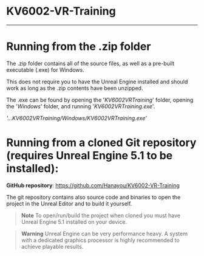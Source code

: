 # KV6002-VR-Training
---
# Running from the .zip folder
The .zip folder contains all of the source files, as well as a pre-built executable (.exe) for Windows.

This does not require you to have the Unreal Engine installed and should work as long as the .zip contents have been unzipped.

The .exe can be found by opening the '*KV6002VRTraining*' folder, opening the '*Windows*' folder, and running '*KV6002VRTraining.exe*'.


*'...KV6002VRTraining/Windows/KV6002VRTraining.exe'*

# Running from a cloned Git repository (requires Unreal Engine 5.1 to be installed):
**GitHub repository**: https://github.com/Hanayou/KV6002-VR-Training 

The git repository contains also source code and binaries to open the project in the Unreal Editor and to build it yourself.

> **Note** 
> To open/run/build the project when cloned you must have Unreal Engine 5.1 installed on your device.

> **Warning**
> Unreal Engine can be very performance heavy. A system with a dedicated graphics processor is highly recommended to achieve playable results.